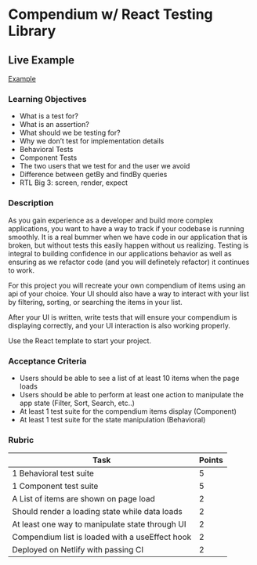 # Compendium w/ React Testing Library

## Live Example

[Example](https://adv-react-compendium.netlify.app/)

### Learning Objectives

- What is a test for?
- What is an assertion?
- What should we be testing for?
- Why we don’t test for implementation details
- Behavioral Tests
- Component Tests
- The two users that we test for and the user we avoid
- Difference between getBy and findBy queries
- RTL Big 3: screen, render, expect

### Description

As you gain experience as a developer and build more complex applications, you want to have a way to track if your codebase is running smoothly. It is a real bummer when we have code in our application that is broken, but without tests this easily happen without us realizing. Testing is integral to building confidence in our applications behavior as well as ensuring as we refactor code (and you will definetely refactor) it continues to work.

For this project you will recreate your own compendium of items using an api of your choice. Your UI should also have a way to interact with your list by filtering, sorting, or searching the items in your list.

After your UI is written, write tests that will ensure your compendium is displaying correctly, and your UI interaction is also working properly.

Use the React template to start your project.

### Acceptance Criteria

- Users should be able to see a list of at least 10 items when the page loads
- Users should be able to perform at least one action to manipulate the app state (Filter, Sort, Search, etc..)
- At least 1 test suite for the compendium items display (Component)
- At least 1 test suite for the state manipulation (Behavioral)

### Rubric

| Task                                                                                                   | Points |
| ------------------------------------------------------------------------------------------------------ | ------ |
| 1 Behavioral test suite                                                                                |    5   |
| 1 Component test suite                                                                                 |    5   |
| A List of items are shown on page load                                                                 |    2   |
| Should render a loading state while data loads                                                         |    2   |
| At least one way to manipulate state through UI                                                        |    2   |
| Compendium list is loaded with a useEffect hook                                                        |    2   |
| Deployed on Netlify with passing CI                                                                    |    2   |
